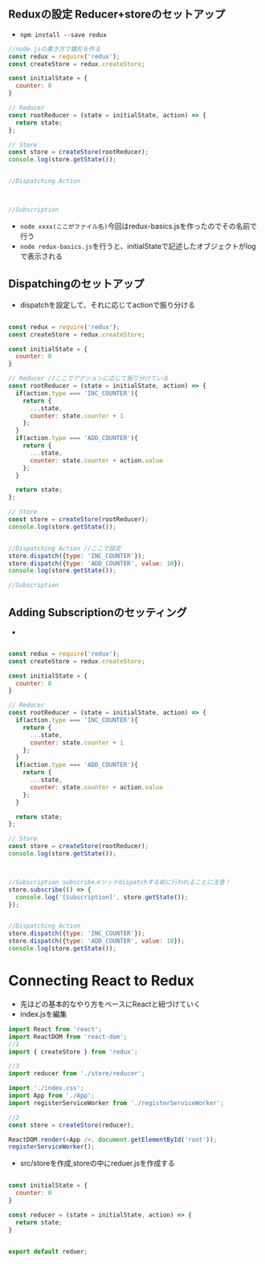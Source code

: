 ## Reduxの設定 Reducer+storeのセットアップ
- `npm install --save redux`
```js
//node.jsの書き方で雛形を作る
const redux = require('redux');
const createStore = redux.createStore;

const initialState = {
  counter: 0
}

// Reducer
const rootReducer = (state = initialState, action) => {
  return state;
};

// Store
const store = createStore(rootReducer);
console.log(store.getState());


//Dispatching Action



//Subscription

```
- `node xxxx(ここがファイル名)`今回はredux-basics.jsを作ったのでその名前で行う
- `node redux-basics.js`を行うと、initialStateで記述したオブジェクトがlogで表示される


## Dispatchingのセットアップ
- dispatchを設定して、それに応じてactionで振り分ける

```js

const redux = require('redux');
const createStore = redux.createStore;

const initialState = {
  counter: 0
}

// Reducer //ここでアクションに応じて振り分けている
const rootReducer = (state = initialState, action) => {
  if(action.type === 'INC_COUNTER'){
    return {
      ...state,
      counter: state.counter + 1
    };
  }
  if(action.type === 'ADD_COUNTER'){
    return {
      ...state,
      counter: state.counter + action.value
    };
  }

  return state;
};

// Store
const store = createStore(rootReducer);
console.log(store.getState());


//Dispatching Action //ここで設定
store.dispatch({type: 'INC_COUNTER'});
store.dispatch({type: 'ADD_COUNTER', value: 10});
console.log(store.getState());

//Subscription

```


## Adding Subscriptionのセッティング
-
```js

const redux = require('redux');
const createStore = redux.createStore;

const initialState = {
  counter: 0
}

// Reducer
const rootReducer = (state = initialState, action) => {
  if(action.type === 'INC_COUNTER'){
    return {
      ...state,
      counter: state.counter + 1
    };
  }
  if(action.type === 'ADD_COUNTER'){
    return {
      ...state,
      counter: state.counter + action.value
    };
  }

  return state;
};

// Store
const store = createStore(rootReducer);
console.log(store.getState());



//Subscription subscribeメソッドdispatchする前に行われることに注意！
store.subscribe(() => {
  console.log('[Subscription]', store.getState());
});


//Dispatching Action
store.dispatch({type: 'INC_COUNTER'});
store.dispatch({type: 'ADD_COUNTER', value: 10});
console.log(store.getState());

```


# Connecting React to Redux
- 先ほどの基本的なやり方をベースにReactと紐づけていく
- index.jsを編集
```js
import React from 'react';
import ReactDOM from 'react-dom';
//1
import { createStore } from 'redux';

//3
import reducer from './store/reducer';

import './index.css';
import App from './App';
import registerServiceWorker from './registerServiceWorker';

//2
const store = createStore(reducer);

ReactDOM.render(<App />, document.getElementById('root'));
registerServiceWorker();

```
- src/storeを作成,storeの中にreduer.jsを作成する
```js

const initialState = {
  counter: 0
}

const reducer = (state = initialState, action) => {
  return state;
}


export default reduer;
```
